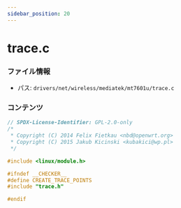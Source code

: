 ```yaml
---
sidebar_position: 20
---
```

# trace.c

### ファイル情報

- パス: `drivers/net/wireless/mediatek/mt7601u/trace.c`

### コンテンツ

```c
// SPDX-License-Identifier: GPL-2.0-only
/*
 * Copyright (C) 2014 Felix Fietkau <nbd@openwrt.org>
 * Copyright (C) 2015 Jakub Kicinski <kubakici@wp.pl>
 */

#include <linux/module.h>

#ifndef __CHECKER__
#define CREATE_TRACE_POINTS
#include "trace.h"

#endif

```
